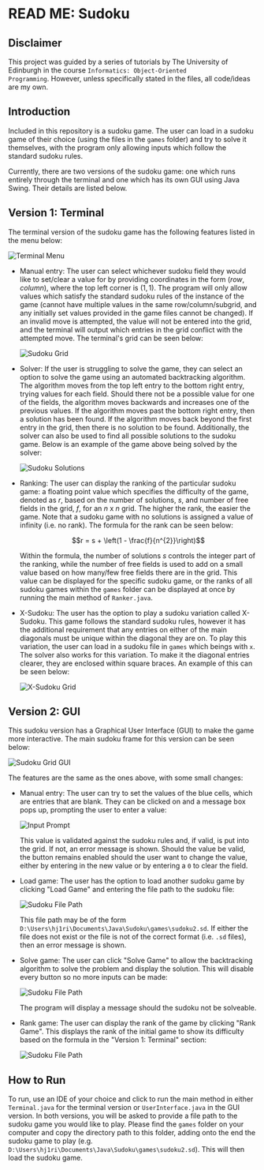 # READ ME: Sudoku

## Disclaimer
This project was guided by a series of tutorials by The University of Edinburgh in the course <code>Informatics: Object-Oriented Programming</code>. However, unless specifically stated in the files, all code/ideas are my own.

## Introduction
Included in this repository is a sudoku game. The user can load in a sudoku game of their choice (using the files in the <code>games</code> folder) and try to solve it themselves, with the program only allowing inputs which follow the standard sudoku rules.

Currently, there are two versions of the sudoku game: one which runs entirely through the terminal and one which has its own GUI using Java Swing. Their details are listed below.

## Version 1: Terminal

The terminal version of the sudoku game has the following features listed in the menu below:

![Terminal Menu](https://github.com/HJRichardson/Sudoku/blob/main/screenshots/TerminalMenu.png?raw=true)
- Manual entry: The user can select whichever sudoku field they would like to set/clear a value for by providing coordinates in the form $(row, column)$, where the top left corner is $(1, 1)$. The program will only allow values which satisfy the standard sudoku rules of the instance of the game (cannot have multiple values in the same row/column/subgrid, and any initially set values provided in the game files cannot be changed). If an invalid move is attempted, the value will not be entered into the grid, and the terminal will output which entries in the grid conflict with the attempted move. The terminal's grid can be seen below:

  ![Sudoku Grid](https://github.com/HJRichardson/Sudoku/blob/main/screenshots/SudokuGrid.png?raw=true)

- Solver: If the user is struggling to solve the game, they can select an option to solve the game using an automated backtracking algorithm. The algorithm moves from the top left entry to the bottom right entry, trying values for each field. Should there not be a possible value for one of the fields, the algorithm moves backwards and increases one of the previous values. If the algorithm moves past the bottom right entry, then a solution has been found. If the algorithm moves back beyond the first entry in the grid, then there is no solution to be found.
  Additionally, the solver can also be used to find all possible solutions to the sudoku game. Below is an example of the game above being solved by the solver:

  ![Sudoku Solutions](https://github.com/HJRichardson/Sudoku/blob/main/screenshots/SudokuSolutions.png?raw=true)
  
- Ranking: The user can display the ranking of the particular sudoku game: a floating point value which specifies the difficulty of the game, denoted as $r$, based on the number of solutions, $s$, and number of free fields in the grid, $f$, for an $n$ x $n$ grid. The higher the rank, the easier the game. Note that a sudoku game with no solutions is assigned a value of infinity (i.e. no rank). The formula for the rank can be seen below:

  $$r = s + \left(1 - \frac{f}{n^{2}}\right)$$

  Within the formula, the number of solutions $s$ controls the integer part of the ranking, while the number of free fields is used to add on a small value based on how many/few free fields there are in the grid. This value can be displayed for the specific sudoku game, or the ranks of all sudoku games within the <code>games</code> folder can be displayed at once by running the main method of <code>Ranker.java</code>.
- X-Sudoku: The user has the option to play a sudoku variation called X-Sudoku. This game follows the standard sudoku rules, however it has the additional requirement that any entries on either of the main diagonals must be unique within the diagonal they are on. To play this variation, the user can load in a sudoku file in <code>games</code> which beings with <code>x</code>. The solver also works for this variation. To make it the diagonal entries clearer, they are enclosed within square braces. An example of this can be seen below:

  ![X-Sudoku Grid](https://github.com/HJRichardson/Sudoku/blob/main/screenshots/XSudokuGrid.png?raw=true)

## Version 2: GUI

This sudoku version has a Graphical User Interface (GUI) to make the game more interactive. The main sudoku frame for this version can be seen below:

![Sudoku Grid GUI](https://github.com/HJRichardson/Sudoku/blob/main/screenshots/SudokuGridGraphics.png?raw=true)

The features are the same as the ones above, with some small changes:

- Manual entry: The user can try to set the values of the blue cells, which are entries that are blank. They can be clicked on and a message box pops up, prompting the user to enter a value:

  ![Input Prompt](https://github.com/HJRichardson/Sudoku/blob/main/screenshots/InputPromptGUI.png?raw=true)

  This value is validated against the sudoku rules and, if valid, is put into the grid. If not, an error message is shown. Should the value be valid, the button remains enabled should the user want to change the value, either by entering in the new value or by entering   a <code>0</code> to clear the field.

- Load game: The user has the option to load another sudoku game by clicking "Load Game" and entering the file path to the sudoku file:

  ![Sudoku File Path](https://github.com/HJRichardson/Sudoku/blob/main/screenshots/SudokuFilePathGUI.png?raw=true)

  This file path may be of the form <code>D:\Users\hj1ri\Documents\Java\Sudoku\games\sudoku2.sd</code>. If either the file does not exist or the file is not of the correct format (i.e. <code>.sd</code> files), then an error message is shown.

- Solve game: The user can click "Solve Game" to allow the backtracking algorithm to solve the problem and display the solution. This will disable every button so no more inputs can be made:

  ![Sudoku File Path](https://github.com/HJRichardson/Sudoku/blob/main/screenshots/SolveGameGraphics.png?raw=true)

  The program will display a message should the sudoku not be solveable.

- Rank game: The user can display the rank of the game by clicking "Rank Game". This displays the rank of the initial game to show its difficulty based on the formula in the "Version 1: Terminal" section:

  ![Sudoku File Path](https://github.com/HJRichardson/Sudoku/blob/main/screenshots/RankGameGraphic.png?raw=true?)

  
## How to Run
To run, use an IDE of your choice and click to run the main method in either <code>Terminal.java</code> for the terminal version or <code>UserInterface.java</code> in the GUI version. In both versions, you will be asked to provide a file path to the sudoku game you would like to play. Please find the <code>games</code> folder on your computer and copy the directory path to this folder, adding onto the end the sudoku game to play (e.g. <code>D:\Users\hj1ri\Documents\Java\Sudoku\games\sudoku2.sd</code>). This will then load the sudoku game.
